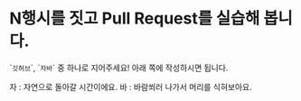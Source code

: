 # N행시를 짓고 Pull Request를 실습해 봅니다.

\``깃허브`\`, \``자바`\` 중 하나로 지어주세요! 아래 쪽에 작성하시면 됩니다. 

자 : 자연으로 돌아갈 시간이에요.
바 : 바람쐬러 나가서 머리를 식혀보아요.